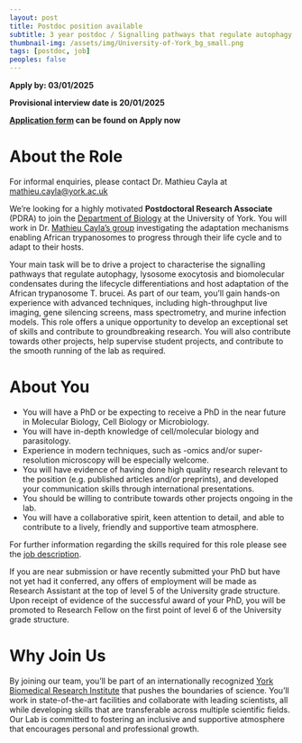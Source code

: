 ```yaml
---
layout: post
title: Postdoc position available
subtitle: 3 year postdoc / Signalling pathways that regulate autophagy, lysosome exocytosis and biomolecular condensates during the lifecycle differentiations of T. brucei
thumbnail-img: /assets/img/University-of-York_bg_small.png
tags: [postdoc, job]
peoples: false
---
```


**Apply by: 03/01/2025**

**Provisional interview date is 20/01/2025**

**[Application form](https://jobs.york.ac.uk/vacancy/postdoctoral-research-associate-573678.html) can be found on Apply now**

# About the Role

For informal enquiries, please contact Dr. Mathieu Cayla at <mathieu.cayla@york.ac.uk>

We’re looking for a highly motivated **Postdoctoral Research Associate** (PDRA) to join the [Department of Biology](https://www.york.ac.uk/biology/research/) at the University of York. You will work in Dr. [Mathieu Cayla’s group](https://www.york.ac.uk/biology/people/mathieu-cayla/) investigating the adaptation mechanisms enabling African trypanosomes to progress through their life cycle and to adapt to their hosts.

Your main task will be to drive a project to characterise the signalling pathways that regulate autophagy, lysosome exocytosis and biomolecular condensates during the lifecycle differentiations and host adaptation of the African trypanosome T. brucei. As part of our team, you’ll gain hands-on experience with advanced techniques, including high-throughput live imaging, gene silencing screens, mass spectrometry, and murine infection models. This role offers a unique opportunity to develop an exceptional set of skills and contribute to groundbreaking research. You will also contribute towards other projects, help supervise student projects, and contribute to the smooth running of the lab as required.

# About You

 - You will have a PhD or be expecting to receive a PhD in the near future in Molecular Biology, Cell Biology or Microbiology.
 - You will have in-depth knowledge of cell/molecular biology and parasitology.
 - Experience in modern techniques, such as -omics and/or super-resolution microscopy will be especially welcome.
 - You will have evidence of having done high quality research relevant to the position (e.g. published articles and/or preprints), and developed your communication skills through international presentations.
 - You should be willing to contribute towards other projects ongoing in the lab.
 - You will have a collaborative spirit, keen attention to detail, and able to contribute to a lively, friendly and supportive team atmosphere.

For further information regarding the skills required for this role please see the [job description](https://jobs.york.ac.uk/wd/plsql/wd_portal.view_blob?p_web_site_id=3885&p_web_page_id=573678&p_type=JOBDOC&p_id=513749&p_show=N).

If you are near submission or have recently submitted your PhD but have not yet had it conferred, any offers of employment will be made as Research Assistant at the top of level 5 of the University grade structure. Upon receipt of evidence of the successful award of your PhD, you will be promoted to Research Fellow on the first point of level 6 of the University grade structure.

# Why Join Us

By joining our team, you’ll be part of an internationally recognized [York Biomedical Research Institute](https://www.york.ac.uk/biomedical-research-institute/) that pushes the boundaries of science. You’ll work in state-of-the-art facilities and collaborate with leading scientists, all while developing skills that are transferable across multiple scientific fields. Our Lab is committed to fostering an inclusive and supportive atmosphere that encourages personal and professional growth.

